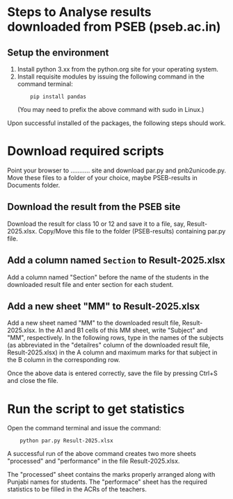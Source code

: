 # Steps to Analyse results downloaded from PSEB (pseb.ac.in)

## Setup the environment

1. Install python 3.xx from the python.org site for your operating system.
2. Install requisite modules by issuing the following command in the command terminal:
    ```
        pip install pandas
    ```
    (You may need to prefix the above command with sudo in Linux.)

Upon successful installed of the packages, the following steps should work.

# Download required scripts

Point your browser to ........... site and download par.py and pnb2unicode.py.
Move these files to a folder of your choice, maybe PSEB-results in Documents folder.

## Download the result from the PSEB site

Download the result for class 10 or 12 and save it to a file, say, Result-2025.xlsx.
Copy/Move this file to the folder (PSEB-results) containing par.py file.

## Add a column named ```Section``` to Result-2025.xlsx

Add a column named "Section" before the name of the students in the downloaded
result file and enter section for each student.

## Add a new sheet "MM" to Result-2025.xlsx

Add a new sheet named "MM" to the downloaded result file, Result-2025.xlsx.
In the A1 and B1 cells of this MM sheet, write "Subject" and "MM", respectively.
In the following rows, type in the names of the subjects (as abbreviated in the 
"detailres" column of the downloaded result file, Result-2025.xlsx) in the A column
and maximum marks for that subject in the B column in the corresponding row.

Once the above data is entered correctly, save the file by pressing Ctrl+S and close the file.

# Run the script to get statistics

Open the command terminal and issue the command:

```
    python par.py Result-2025.xlsx
```

A successful run of the above command creates two more sheets "processed" and "performance" in the file Result-2025.xlsx.

The "processed" sheet contains the marks properly arranged along with Punjabi names for students.
The "performace" sheet has the required statistics to be filled in the ACRs of the teachers.

